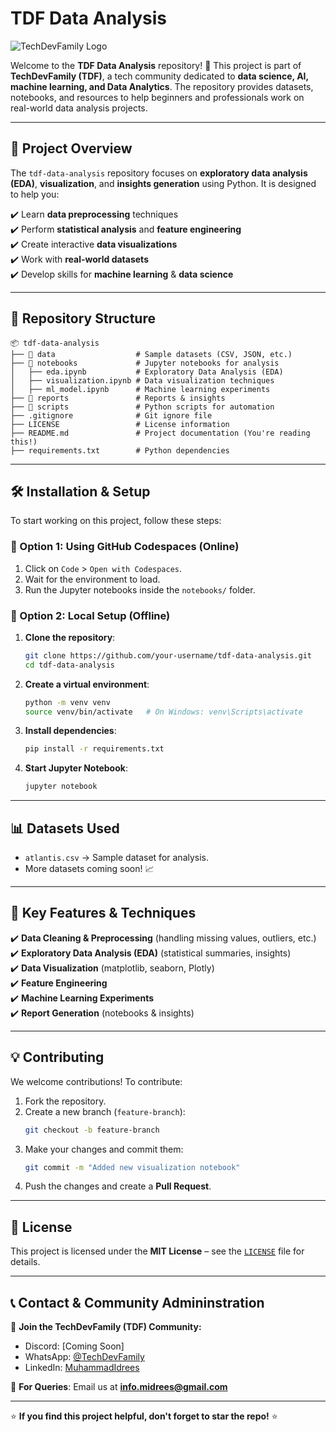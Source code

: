 # **TDF Data Analysis**

![TechDevFamily Logo](https://via.placeholder.com/150)

Welcome to the **TDF Data Analysis** repository! 🚀
This project is part of **TechDevFamily (TDF)**, a tech community dedicated to **data science, AI, machine learning, and Data Analytics**. The repository provides datasets, notebooks, and resources to help beginners and professionals work on real-world data analysis projects.

---

## **📌 Project Overview**
The `tdf-data-analysis` repository focuses on **exploratory data analysis (EDA)**, **visualization**, and **insights generation** using Python. It is designed to help you:

✔️ Learn **data preprocessing** techniques  
✔️ Perform **statistical analysis** and **feature engineering**  
✔️ Create interactive **data visualizations**  
✔️ Work with **real-world datasets**  
✔️ Develop skills for **machine learning** & **data science**  

---

## **📂 Repository Structure**

```
📦 tdf-data-analysis
├── 📂 data                  # Sample datasets (CSV, JSON, etc.)
├── 📂 notebooks             # Jupyter notebooks for analysis
│   ├── eda.ipynb           # Exploratory Data Analysis (EDA)
│   ├── visualization.ipynb # Data visualization techniques
│   ├── ml_model.ipynb      # Machine learning experiments
├── 📂 reports               # Reports & insights
├── 📂 scripts               # Python scripts for automation
├── .gitignore              # Git ignore file
├── LICENSE                 # License information
├── README.md               # Project documentation (You're reading this!)
├── requirements.txt        # Python dependencies
```

---

## **🛠️ Installation & Setup**
To start working on this project, follow these steps:

### **🔹 Option 1: Using GitHub Codespaces (Online)**
1. Click on `Code` > `Open with Codespaces`.
2. Wait for the environment to load.
3. Run the Jupyter notebooks inside the `notebooks/` folder.

### **🔹 Option 2: Local Setup (Offline)**
1. **Clone the repository**:
   ```bash
   git clone https://github.com/your-username/tdf-data-analysis.git
   cd tdf-data-analysis
   ```
2. **Create a virtual environment**:
   ```bash
   python -m venv venv
   source venv/bin/activate   # On Windows: venv\Scripts\activate
   ```
3. **Install dependencies**:
   ```bash
   pip install -r requirements.txt
   ```
4. **Start Jupyter Notebook**:
   ```bash
   jupyter notebook
   ```

---

## **📊 Datasets Used**
- `atlantis.csv` → Sample dataset for analysis.
- More datasets coming soon! 📈

---

## **📌 Key Features & Techniques**
✔️ **Data Cleaning & Preprocessing** (handling missing values, outliers, etc.)  
✔️ **Exploratory Data Analysis (EDA)** (statistical summaries, insights)  
✔️ **Data Visualization** (matplotlib, seaborn, Plotly)  
✔️ **Feature Engineering**  
✔️ **Machine Learning Experiments**  
✔️ **Report Generation** (notebooks & insights)  

---

## **💡 Contributing**
We welcome contributions! To contribute:
1. Fork the repository.
2. Create a new branch (`feature-branch`):
   ```bash
   git checkout -b feature-branch
   ```
3. Make your changes and commit them:
   ```bash
   git commit -m "Added new visualization notebook"
   ```
4. Push the changes and create a **Pull Request**.

---

## **📜 License**
This project is licensed under the **MIT License** – see the [`LICENSE`](LICENSE) file for details.

---

## **📞 Contact & Community Admininstration**
💬 **Join the TechDevFamily (TDF) Community:**  
- Discord: [Coming Soon]
- WhatsApp: [@TechDevFamily](https://whatsapp.com/channel/0029Va8d38G7T8bTcJYRWk0V)
- LinkedIn: [MuhammadIdrees](https://www.linkedin.com/in/midrees555/)

📧 **For Queries**: Email us at **info.midrees@gmail.com**

---

⭐ **If you find this project helpful, don't forget to star the repo!** ⭐